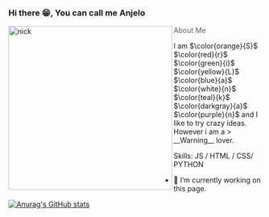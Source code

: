 ### Hi there 😁, You can call me Anjelo 
<img align="left" alt="nick" width="325" src = "https://github.com/AnjeloPeiris711/AnjeloPeris711/blob/main/Nick.png">

> About Me

<p>I am $\color{orange}{S}$  $\color{red}{r}$ $\color{green}{i}$ $\color{yellow}{L}$ $\color{blue}{a}$ $\color{white}{n}$ $\color{teal}{k}$ $\color{darkgray}{a}$ $\color{purple}{n}$  and I like to try crazy ideas. However i am a  > __Warning__ lover.</p>




Skills:  JS / HTML / CSS/ PYTHON

- 🔭 I’m currently working on this page. 



[![Anurag's GitHub stats](https://github-readme-stats.vercel.app/api?username=AnjeloPeiris711)](https://github.com/anuraghazra/github-readme-stats)

